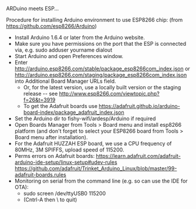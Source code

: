 ARDuino meets ESP...

Procedure for installing Arduino environment to use ESP8266 chip: (from
https://github.com/esp8266/Arduino)

- Install Arduino 1.6.4 or later from the Arduino website.
- Make sure you have permissions on the port that the ESP is connected via,
  e.g. sudo adduser yourname dialout
- Start Arduino and open Preferences window.
- Enter http://arduino.esp8266.com/stable/package_esp8266com_index.json or
  http://arduino.esp8266.com/staging/package_esp8266com_index.json into
  Additional Board Manager URLs field.
  - Or, for the latest version, use a locally built version or the staging
    release -- see http://www.esp8266.com/viewtopic.php?f=26&t=3919
  - To get the Adafruit boards use
    https://adafruit.github.io/arduino-board-index/package_adafruit_index.json
- Set the Arduino dir to fishy-wifi/ardesp/Arduino if required
- Open Boards Manager from Tools > Board menu and install esp8266 platform
  (and don't forget to select your ESP8266 board from Tools > Board menu after
  installation).
- For the Adafruit HUZZAH ESP board, we use a CPU frequency of 80MHz, 3M
  SPIFFS, upload speed of 115200.
- Perms errors on Adafruit boards:
  https://learn.adafruit.com/adafruit-arduino-ide-setup/linux-setup#udev-rules
  https://github.com/adafruit/Trinket_Arduino_Linux/blob/master/99-adafruit-boards.rules
- Monitoring on serial from the command line (e.g. so can use the IDE for
  OTA):
  - sudo screen /dev/ttyUSB0 115200
  - (Cntrl-A then \ to quit)
